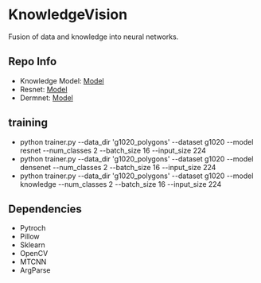 # KnowledgeVision
Fusion of data and knowledge into neural networks.

## Repo Info
- Knowledge Model: [Model](https://github.com/clcarwin/sphereface_pytorch/blob/master/model/sphere20a_20171020.7z)
- Resnet: [Model](https://github.com/clcarwin/sphereface_pytorch)
- Dermnet: [Model](https://github.com/clcarwin/sphereface_pytorch)

## training
- python trainer.py --data_dir 'g1020_polygons' --dataset g1020 --model resnet --num_classes 2 --batch_size 16 --input_size 224
- python trainer.py --data_dir 'g1020_polygons' --dataset g1020 --model densenet --num_classes 2 --batch_size 16 --input_size 224
- python trainer.py --data_dir 'g1020_polygons' --dataset g1020 --model knowledge --num_classes 2 --batch_size 16 --input_size 224

## Dependencies
- Pytroch
- Pillow
- Sklearn
- OpenCV
- MTCNN
- ArgParse
